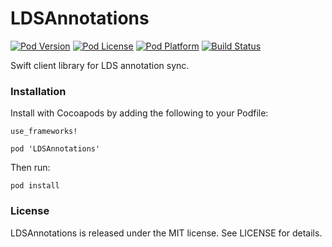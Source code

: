 # LDSAnnotations

[![Pod Version](https://img.shields.io/cocoapods/v/LDSAnnotations.svg)](LDSAnnotations.podspec)
[![Pod License](https://img.shields.io/cocoapods/l/LDSAnnotations.svg)](LICENSE)
[![Pod Platform](https://img.shields.io/cocoapods/p/LDSAnnotations.svg)](LDSAnnotations.podspec)
[![Build Status](https://img.shields.io/travis/CrossWaterBridge/LDSAnnotations.svg?branch=master)](https://travis-ci.org/CrossWaterBridge/LDSAnnotations)

Swift client library for LDS annotation sync.

### Installation

Install with Cocoapods by adding the following to your Podfile:

```
use_frameworks!

pod 'LDSAnnotations'
```

Then run:

```
pod install
```

### License

LDSAnnotations is released under the MIT license. See LICENSE for details.
